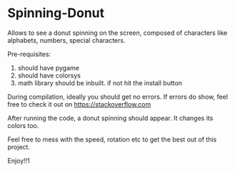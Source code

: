 # Spinning-Donut
Allows to see a donut spinning on the screen, composed of characters like alphabets, numbers, special characters.


Pre-requisites:
1) should  have pygame
2) should have colorsys
3) math library should be inbuilt. if not hit the install button

During compilation, ideally you should get no errors. If errors do show, feel free to check it out on https://stackoverflow.com

After running the code, a donut spinning should appear. It changes its colors too.

Feel free to mess with the speed, rotation etc to get the best out of this project.

Enjoy!!1
